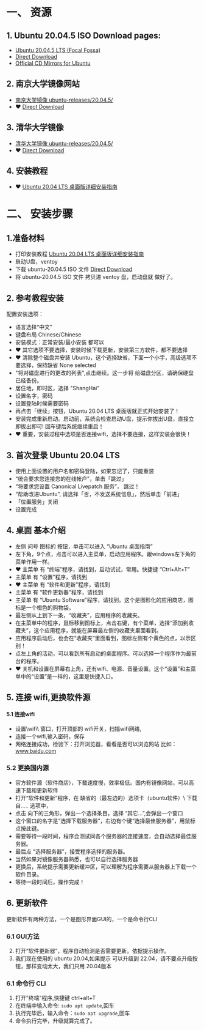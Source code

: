 
# 一、 资源
## 1. Ubuntu 20.04.5 ISO Download pages:
- [Ubuntu 20.04.5 LTS (Focal Fossa)](https://releases.ubuntu.com/20.04.5/?_ga=2.262879308.1179223853.1664338732-1593336368.1664338732)
- [Direct Download](https://releases.ubuntu.com/20.04.5/ubuntu-20.04.5-desktop-amd64.iso)
- [Official CD Mirrors for Ubuntu](https://launchpad.net/ubuntu/+cdmirrors)

## 2. 南京大学镜像网站
- [南京大学镜像 ubuntu-releases/20.04.5/](https://mirror.nju.edu.cn/ubuntu-releases/20.04.5/)
- ❤️ [Direct Download](https://mirror.nju.edu.cn/ubuntu-releases/20.04.5/ubuntu-20.04.5-desktop-amd64.iso)

## 3. 清华大学镜像
- [清华大学镜像 ubuntu-releases/20.04.5/](https://mirrors.tuna.tsinghua.edu.cn/ubuntu-releases/20.04.5/)
- ❤️ [Direct Download](https://mirrors.tuna.tsinghua.edu.cn/ubuntu-releases/20.04.5/ubuntu-20.04.5-desktop-amd64.iso)

## 4. 安装教程
- ❤️ [Ubuntu 20.04 LTS 桌面版详细安装指南](https://www.sysgeek.cn/install-ubuntu-20-04-lts-desktop/)

# 二、 安装步骤
## 1.准备材料
  - 打印安装教程 [Ubuntu 20.04 LTS 桌面版详细安装指南](https://www.sysgeek.cn/install-ubuntu-20-04-lts-desktop/)
  - 启动U盘，ventoy
  - 下载  ubuntu-20.04.5 ISO 文件 [Direct Download](https://mirror.nju.edu.cn/ubuntu-releases/20.04.5/ubuntu-20.04.5-desktop-amd64.iso)
  - 将 ubuntu-20.04.5 ISO 文件 拷贝进 ventoy 盘，启动盘就 做好了。

## 2. 参考教程安装 
  配置安装选项：
  - 语言选择“中文”
  - 键盘布局 Chinese/Chinese
  - 安装模式：正常安装/最小安装 都可以
  - ❤️ 其它选项不要选择，安装时候下载更新，安装第三方软件，都不要选择
  - ❤️ 清除整个磁盘并安装 Ubuntu，这个选择缺省，下面一个小字，高级选项不要选择，保持缺省 None selected
  - "将对磁盘进行的更改的列表",点击继续。这一步将 给磁盘分区，请确保硬盘已经备份。
  - 居住地，即时区，选择 "ShangHai"
  - 设置名字，密码
  - 设置登陆时候需要密码
  - 再点击「继续」按钮，Ubuntu 20.04 LTS 桌面版就正式开始安装了！
  - 安装完成重新启动。启动前，系统会检查启动U盘，提示你拔出U盘，直接立即拔出即可! 回车键后系统继续重启！
  - ❤️ 重要，安装过程中选项是否连接wifi，选择不要连接，这样安装会很快！
 
## 3. 首次登录 Ubuntu 20.04 LTS
  - 使用上面设置的用户名和密码登陆，如果忘记了，只能重装
  - “统会要求您连接您的在线帐户”，单击「跳过」
  - “将要求您设置 Canonical Livepatch 服务”， 跳过！
  - “帮助改进Ubuntu”, 请选择「否，不发送系统信息」，然后单击「前进」
  - 「位置服务」关闭
  - 设置完成

## 4. 桌面 基本介绍
 - 左侧 问号 图标的 按钮，单击可以进入 “Ubuntu 桌面指南”
 - 左下角，9个点，点击可以进入主菜单，启动应用程序。跟windows左下角的菜单作用一样。
 - ❤️ 主菜单 有 “终端”程序，请找到，启动试试，常用。快捷键 “Ctrl+Alt+T”
 - 主菜单 有 “设置”程序，请找到
 - ❤️ 主菜单 有 “软件和更新”程序，请找到
 - 主菜单 有 “软件更新器”程序，请找到
 - 主菜单 有 “Ubuntu Software”程序，请找到。这个是图形化的应用商店，图标是一个橙色的购物袋。
 - 最左侧从上到下一条，“收藏夹”，应用程序的收藏夹。
 - 在主菜单中的程序，鼠标移到图标上，点击右键，有个菜单，选择“添加到收藏夹”，这个应用程序，就能在屏幕最左侧的收藏夹里面看到。
 - 应用程序启动后，也会在“收藏夹”里面看到，图标左侧有个黄色的点，以示区别！
 - 点左上角的活动，可以看到所有启动的桌面程序。可以选择一个程序作为最前台的程序。
 - ❤️ 关机和设置在屏幕右上角，还有wifi、电源、音量设置。这个“设置”和主菜单中的“设置”是一样的，这里是快捷入口。

## 5. 连接 wifi,更换软件源
  #### 5.1 连接wifi
 - 设置\wifi\ 窗口，打开顶部的 wifi开关，扫描wifi网络,
 - 连接一个wifi,输入密码，保存
 - 网络连接成功，检验下：打开浏览器，看看是否可以浏览网站 比如：www.baidu.com

 ### 5.2 更换国内源
 - 官方软件源（软件商店），下载速度慢，效率极低。国内有镜像网站，可以高速下载和更新软件
 - 打开“软件和更新”程序，在 缺省的（最左边的）选项卡（ubuntu软件）\ 下载自..... 选项中，
 - 点击 向下的三角形，弹出一个选择条目，选择 “其它...”,会弹出一个窗口
 - 这个窗口的名字是“选择下载服务器”，右边有个键“选择最佳服务器”，用鼠标点按此键。
 - 需要等待一段时间，程序会测试同各个服务器的连接速度，会自动选择最佳服务器。
 - 最后点 “选择服务器”，接受程序选择的服务器。
 - 当然如果对镜像服务器熟悉，也可以自行选择服务器
 - 更换后，系统提示需要更新缓冲区，可以理解为程序需要从服务器上下载一个软件目录。
 - 等待一段时间后，操作完成！

## 6. 更新软件
  更新软件有两种方法，一个是图形界面GUI的，一个是命令行CLI
  ### 6.1 GUI方法
  2. 打开“软件更新器”，程序自动检测是否需要更新。依据提示操作。
  3. 我们现在使用的 ubuntu 20.04,如果提示 可以升级到 22.04，请不要点升级按钮，那样变动太大，我们只用 20.04版本

  ### 6.1 命令行 CLI
  1. 打开"终端"程序,快捷键 ctrl+alt+T
  2. 在终端中输入命令: ``` sudo apt update ```,回车
  3. 执行完毕后，输入命令：``` sudo apt upgrade ```,回车
  4. 命令执行完毕，升级就算完成了。


  


